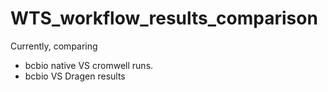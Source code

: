 # WTS_workflow_results_comparison

Currently, comparing 

- bcbio native VS cromwell runs.
- bcbio VS Dragen results


